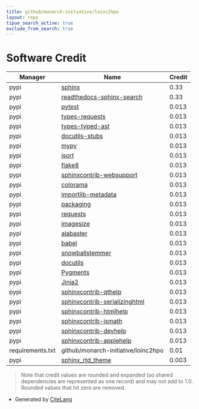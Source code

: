 ```yaml
---
title: github/monarch-initiative/loinc2hpo
layout: repo
tipue_search_active: true
exclude_from_search: true
---
```

# Software Credit

|Manager|Name|Credit|
|-------|----|------|
|pypi|[sphinx](https://www.sphinx-doc.org/)|0.33|
|pypi|[readthedocs-sphinx-search](https://github.com/readthedocs/readthedocs-sphinx-search)|0.33|
|pypi|[pytest](https://docs.pytest.org/en/latest/)|0.013|
|pypi|[types-requests](https://pypi.org/project/types-requests)|0.013|
|pypi|[types-typed-ast](https://pypi.org/project/types-typed-ast)|0.013|
|pypi|[docutils-stubs](https://pypi.org/project/docutils-stubs)|0.013|
|pypi|[mypy](https://pypi.org/project/mypy)|0.013|
|pypi|[isort](https://pypi.org/project/isort)|0.013|
|pypi|[flake8](https://pypi.org/project/flake8)|0.013|
|pypi|[sphinxcontrib-websupport](https://pypi.org/project/sphinxcontrib-websupport)|0.013|
|pypi|[colorama](https://pypi.org/project/colorama)|0.013|
|pypi|[importlib-metadata](https://pypi.org/project/importlib-metadata)|0.013|
|pypi|[packaging](https://pypi.org/project/packaging)|0.013|
|pypi|[requests](https://pypi.org/project/requests)|0.013|
|pypi|[imagesize](https://pypi.org/project/imagesize)|0.013|
|pypi|[alabaster](https://pypi.org/project/alabaster)|0.013|
|pypi|[babel](https://pypi.org/project/babel)|0.013|
|pypi|[snowballstemmer](https://pypi.org/project/snowballstemmer)|0.013|
|pypi|[docutils](https://pypi.org/project/docutils)|0.013|
|pypi|[Pygments](https://pypi.org/project/Pygments)|0.013|
|pypi|[Jinja2](https://pypi.org/project/Jinja2)|0.013|
|pypi|[sphinxcontrib-qthelp](https://pypi.org/project/sphinxcontrib-qthelp)|0.013|
|pypi|[sphinxcontrib-serializinghtml](https://pypi.org/project/sphinxcontrib-serializinghtml)|0.013|
|pypi|[sphinxcontrib-htmlhelp](https://pypi.org/project/sphinxcontrib-htmlhelp)|0.013|
|pypi|[sphinxcontrib-jsmath](https://pypi.org/project/sphinxcontrib-jsmath)|0.013|
|pypi|[sphinxcontrib-devhelp](https://pypi.org/project/sphinxcontrib-devhelp)|0.013|
|pypi|[sphinxcontrib-applehelp](https://pypi.org/project/sphinxcontrib-applehelp)|0.013|
|requirements.txt|github/monarch-initiative/loinc2hpo|0.01|
|pypi|[sphinx_rtd_theme](https://github.com/rtfd/sphinx_rtd_theme/)|0.003|


> Note that credit values are rounded and expanded (so shared dependencies are represented as one record) and may not add to 1.0. Rounded values that hit zero are removed.


- Generated by [CiteLang](https://github.com/vsoch/citelang)
